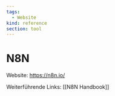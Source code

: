 ```yaml
---
tags:
  - Website
kind: reference
section: tool
---
```


# N8N

Website: <https://n8n.io/>

Weiterführende Links: [[N8N Handbook]]
